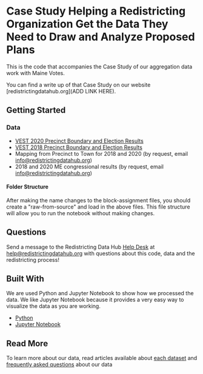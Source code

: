 # Case Study Helping a Redistricting Organization Get the Data They Need to Draw and Analyze Proposed Plans

This is the code that accompanies the Case Study of our aggregation data work with Maine Votes. 

You can find a write up of that Case Study on our website [redistrictingdatahub.org](ADD LINK HERE).

## Getting Started

### Data
- [VEST 2020 Precinct Boundary and Election Results](https://redistrictingdatahub.org/dataset/vest-2020-maine-precinct-boundaries-and-election-results-shapefile/)
- [VEST 2018 Precinct Boundary and Election Results](https://redistrictingdatahub.org/dataset/vest-2018-maine-precinct-and-election-results/)
- Mapping from Precinct to Town for 2018 and 2020 (by request, email info@redistrictingdatahub.org)
- 2018 and 2020 ME congressional results (by request, email info@redistrictingdatahub.org)


#### Folder Structure
After making the name changes to the block-assignment files, you should create a "raw-from-source" and load in the above files. This file structure will allow you to run the notebook without making changes.

## Questions

Send a message to the Redistricting Data Hub [Help Desk](https://redistrictingdatahub.org/tools/support/) at help@redistrictingdatahub.org with questions about this code, data and the redistricting process!

## Built With

We are used Python and Jupyter Notebook to show how we processed the data. We like Jupyter Notebook because it provides a very easy way to visualize the data as you are working. 

* [Python](https://www.python.org/)
* [Jupyter Notebook](https://jupyter.org/)

## Read More


To learn more about our data, read articles available about [each dataset](https://redistrictingdatahub.org/data/about-our-data/) and [frequently asked questions](https://redistrictingdatahub.org/tools/support/data-faq/) about our data  
